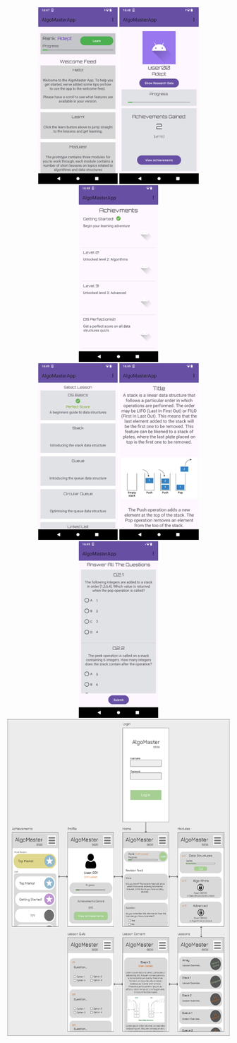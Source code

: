 <div align="center"> <img src="https://github.com/dv-dev-6000/AlgoMasterApp/blob/master/AlgoMaster_Gallery/Screenshot_20240520-164746.png" width="180" height="400" />  <img src="https://github.com/dv-dev-6000/AlgoMasterApp/blob/master/AlgoMaster_Gallery/Screenshot_20240520-164812.png" width="180" height="400" />  <img src="https://github.com/dv-dev-6000/AlgoMasterApp/blob/master/AlgoMaster_Gallery/Screenshot_20240520-164859.png" width="180" height="400" /> </div>

<div align="center"> <img src="https://github.com/dv-dev-6000/AlgoMasterApp/blob/master/AlgoMaster_Gallery/Screenshot_20240520-164918.png" width="180" height="400" />  <img src="https://github.com/dv-dev-6000/AlgoMasterApp/blob/master/AlgoMaster_Gallery/Screenshot_20240520-164928.png" width="180" height="400" />  <img src="https://github.com/dv-dev-6000/AlgoMasterApp/blob/master/AlgoMaster_Gallery/Screenshot_20240520-164941.png" width="180" height="400" /> </div>

<div align="center"> <img src="https://github.com/dv-dev-6000/AlgoMasterApp/blob/master/AlgoMaster_Gallery/AlgoMasterActivityDia.png" width="574" height="717" /> </div>
